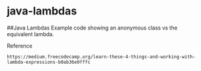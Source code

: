 # java-lambdas
##Java Lambdas
Example code showing an anonymous class vs the equivalent lambda.

Reference
 
```
https://medium.freecodecamp.org/learn-these-4-things-and-working-with-lambda-expressions-b0ab36e0fffc
```

